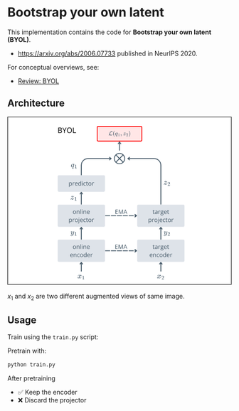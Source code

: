 # Bootstrap your own latent
This implementation contains the code for **Bootstrap your own latent (BYOL)**.
- https://arxiv.org/abs/2006.07733 published in NeurIPS 2020.

For conceptual overviews, see:  
- [Review: BYOL](https://sh-tsang.medium.com/review-byol-bootstrap-your-own-latent-a-new-approach-to-self-supervised-learning-6f770a624441)  


## Architecture

![BYOL architecture diagram](../../images/BYOL.png)

$x_1$ and $x_2$ are two different augmented views of same image.

## Usage

Train using the `train.py` script:

Pretrain with:

```bash
python train.py 
```

After pretraining
- ✅ Keep the encoder
- ❌ Discard the projector